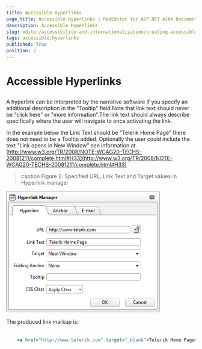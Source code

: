 ```yaml
---
title: Accessible Hyperlinks
page_title: Accessible Hyperlinks | RadEditor for ASP.NET AJAX Documentation
description: Accessible Hyperlinks
slug: editor/accessibility-and-internationalization/creating-accessible-content/accessible-hyperlinks
tags: accessible,hyperlinks
published: True
position: 2
---
```


# Accessible Hyperlinks



## 

A hyperlink can be interpreted by the narrative software if you specify an additional description in the "Tooltip" field.Note that link text should never be "click here" or "more information".The link text should always describe specifically where the user will navigate to once activating the link.

In the example below the Link Text should be "Telerik Home Page" there does not need to be a Tooltip added. Optionally the user could include the text "Link opens in New Window" see information at [http://www.w3.org/TR/2008/NOTE-WCAG20-TECHS-20081211/complete.html#H33](http://www.w3.org/TR/2008/NOTE-WCAG20-TECHS-20081211/complete.html#H33)
>caption Figure 2. Specified URL, Link Text and Target values in Hyperlink manager

![Create Accessible Links](images/editor-createaccessiblelinks.png)

The produced link markup is:

````XML
	
	<a href="http://www.telerik.com" target="_blank">Telerik Home Page</a>
	          
````


